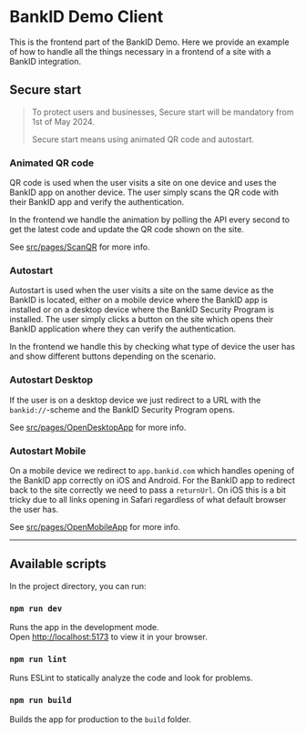 # BankID Demo Client

This is the frontend part of the BankID Demo. Here we provide an example of how to handle all the things necessary in a frontend of a site with a BankID integration.



## Secure start

> To protect users and businesses, Secure start will be mandatory from 1st of May 2024.
> 
> Secure start means using animated QR code and autostart.

### Animated QR code
QR code is used when the user visits a site on one device and uses the BankID app on another device. The user simply scans the QR code with their BankID app and verify the authentication.

In the frontend we handle the animation by polling the API every second to get the latest code and update the QR code shown on the site.

See [src/pages/ScanQR](src/pages/ScanQR/ScanQR.js) for more info.

### Autostart

Autostart is used when the user visits a site on the same device as the BankID is located, either on a mobile device where the BankID app is installed or on a desktop device where the BankID Security Program is installed. The user simply clicks a button on the site which opens their BankID application where they can verify the authentication.

In the frontend we handle this by checking what type of device the user has and show different buttons depending on the scenario.

### Autostart Desktop

If the user is on a desktop device we just redirect to a URL with the `bankid://`-scheme and the BankID Security Program opens.

See [src/pages/OpenDesktopApp](src/pages/OpenDesktopApp/OpenDesktopApp.js) for more info.

### Autostart Mobile

On a mobile device we redirect to `app.bankid.com` which handles opening of the BankID app correctly on iOS and Android. For the BankID app to redirect back to the site correctly we need to pass a `returnUrl`. On iOS this is a bit tricky due to all links opening in Safari regardless of what default browser the user has.

See [src/pages/OpenMobileApp](src/pages/OpenMobileApp/OpenMobileApp.js) for more info.


---

## Available scripts

In the project directory, you can run:

### `npm run dev`

Runs the app in the development mode.\
Open [http://localhost:5173](http://localhost:5173) to view it in your browser.

### `npm run lint`

Runs ESLint to statically analyze the code and look for problems.

### `npm run build`

Builds the app for production to the `build` folder.
